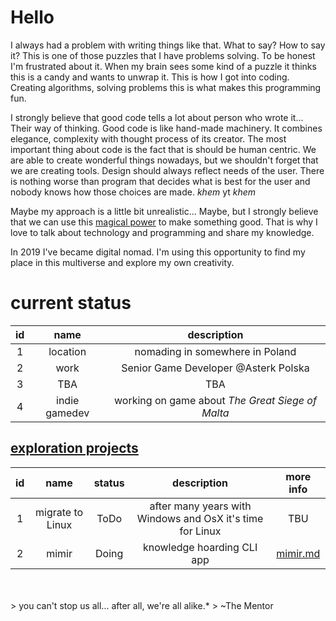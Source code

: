 # Hello
I always had a problem with writing things like that. What to say? How to say it? This is one of those puzzles that I have problems solving. To be honest I'm frustrated about it. When my brain sees some kind of a puzzle it thinks this is a candy and wants to unwrap it. This is how I got into coding. Creating algorithms, solving problems this is what makes this programming fun.

I strongly believe that good code tells a lot about person who wrote it... Their way of thinking. Good code is like hand-made machinery. It combines elegance, complexity with thought process of its creator. The most important thing about code is the fact that is should be human centric. We are able to create wonderful things nowadays, but we shouldn't forget that we are creating tools. Design should always reflect needs of the user. There is nothing worse than program that decides what is best for the user and nobody knows how those choices are made. *khem* yt *khem*

Maybe my approach is a little bit unrealistic... Maybe, but I strongly believe that we can use this [magical power](https://en.wikipedia.org/wiki/Clarke%27s_three_laws) to make something good. That is why I love to talk about technology and programming and share my knowledge.

In 2019 I've became digital nomad. I'm using this opportunity to find my place in this multiverse and explore my own creativity.

# current status

| id | name | description |
| :-: | :-: | :-: |
| 1 | location | nomading in somewhere in Poland |
| 2 | work | Senior Game Developer @Asterk Polska |
| 3 | TBA | TBA |
| 4 | indie gamedev | working on game about _The Great Siege of Malta_ |


## [exploration projects](exploration/readme.md)
| id | name | status | description | more info |
| :-: | :-: | :-: | :-: | :-: |
| 1  | migrate to Linux | ToDo | after many years with Windows and OsX it's time for Linux | TBU |
| 2  | mimir | Doing | knowledge hoarding CLI app | [mimir.md](exploration/mimir.md) |

 <br>
 <br>
> you can't stop us all... after all, we're all alike.*
> ~The Mentor

<!--
**Huginn18/huginn18** is a ✨ _special_ ✨ repository because its `README.md` (this file) appears on your GitHub profile.

Here are some ideas to get you started:

- 🔭 I’m currently working on ...
- 🌱 I’m currently learning ...
- 👯 I’m looking to collaborate on ...
- 🤔 I’m looking for help with ...
- 💬 Ask me about ...
- 📫 How to reach me: ...
- 😄 Pronouns: ...
- ⚡ Fun fact: ...
-->
